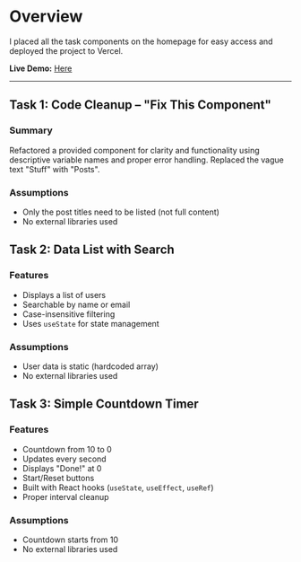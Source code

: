 # Overview

I placed all the task components on the homepage for easy access and deployed the project to Vercel.

**Live Demo:** [Here](https://my-application-green.vercel.app/)

---

## Task 1: Code Cleanup – "Fix This Component"

### Summary

Refactored a provided component for clarity and functionality using descriptive variable names and proper error handling. Replaced the vague text "Stuff" with "Posts".

### Assumptions

- Only the post titles need to be listed (not full content)
- No external libraries used

## Task 2: Data List with Search

### Features

- Displays a list of users
- Searchable by name or email
- Case-insensitive filtering
- Uses `useState` for state management

### Assumptions

- User data is static (hardcoded array)
- No external libraries used

## Task 3: Simple Countdown Timer

### Features

- Countdown from 10 to 0
- Updates every second
- Displays "Done!" at 0
- Start/Reset buttons
- Built with React hooks (`useState`, `useEffect`, `useRef`)
- Proper interval cleanup

### Assumptions

- Countdown starts from 10
- No external libraries used
